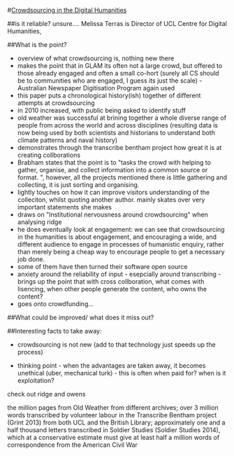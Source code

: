 #[Crowdsourcing in the Digital Humanities](http://discovery.ucl.ac.uk/1447269/1/MTerras_Crowdsourcing%20in%20Digital%20Humanities_Final.pdf)

##is it reliable?
unsure....
Melissa Terras is Director of UCL Centre for Digital Humanities,


##What is the point?
- overview of what crowdsourcing is, nothing new there
- makes the point that in GLAM its often not a large crowd, but offered to those already engaged and often a small co-hort (surely all CS should be to communities who are engaged, I guess its just the scale)
-Australian Newspaper Digitisation Program  again used
- this paper puts a chronological history(ish) together of different attempts at crowdsourcing
- in 2010 increased, with public being asked to identify stuff
- old weather was successful at brining together a whole diverse range of people from across the world and across disciplines (resulting data is now being used by both scientists and
historians to understand both climate patterns and naval history)
- demonstrates through the transcribe bentham project how great it is at creating collborations
- Brabham states that the point is to "tasks the
crowd with helping to gather, organise, and collect information into a common source or format. ", however, all the projects mentioned there is little gathering and collecting, it is just sorting and organising.
- lightly touches on how it can improve visitors understanding of the colleciton, whilst quoting another author. mainly skates over very important statements she makes
- draws on "Institutional nervousness around crowdsourcing" when analysing ridge
- he does eventually look at engagement: we can see
that crowdsourcing in the humanities is about engagement, and encouraging a wide,
and different audience to engage in processes of humanistic enquiry, rather than
merely being a cheap way to encourage people to get a necessary job done.
- some of them have then turned their software open source
- anxiety around the reliability of input - esepcially around transcribing
-brings up the point that with cross collboration, what comes with lisencing, when other people generate the content, who owns the content?
- goes onto crowdfunding...

##What could be improved/ what does it miss out?



##Interesting facts to take away:
- crowdsourcing is not new (add to that technology just speeds up the process)

- thinking point - when the advantages are taken away, it becomes unethical (uber, mechanical turk) - this is often when paid for? when is it exploitation?

check out ridge and owens


 the million pages from Old Weather from different archives; over 3 million
words transcribed by volunteer labour in the Transcribe Bentham project (Grint 2013)
from both UCL and the British Library; approximately one and a half thousand letters
transcribed in Soldier Studies (Soldier Studies 2014), which at a conservative estimate
must give at least half a million words of correspondence from the American Civil
War